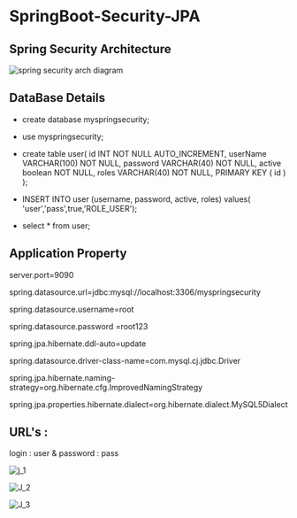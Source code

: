 # SpringBoot-Security-JPA

## Spring Security Architecture

![spring security arch diagram](https://user-images.githubusercontent.com/9671419/87248922-9e0d9a80-c479-11ea-9ca4-05f0f6d619c5.JPG)

## DataBase Details 

- create database myspringsecurity;

- use myspringsecurity;

- create table user(
   id INT NOT NULL AUTO_INCREMENT,
   userName VARCHAR(100) NOT NULL,
   password VARCHAR(40) NOT NULL,
   active boolean NOT NULL,
   roles VARCHAR(40) NOT NULL,
   PRIMARY KEY ( id )
);

- INSERT INTO user (username, password, active, roles) values( 'user','pass',true,'ROLE_USER');

- select * from user;

## Application Property 

server.port=9090

spring.datasource.url=jdbc:mysql://localhost:3306/myspringsecurity

spring.datasource.username=root

spring.datasource.password =root123

spring.jpa.hibernate.ddl-auto=update

spring.datasource.driver-class-name=com.mysql.cj.jdbc.Driver

spring.jpa.hibernate.naming-strategy=org.hibernate.cfg.ImprovedNamingStrategy

spring.jpa.properties.hibernate.dialect=org.hibernate.dialect.MySQL5Dialect

## URL's :

login : user & password : pass

![j_1](https://user-images.githubusercontent.com/9671419/87248773-19228100-c479-11ea-8a3b-3eadf220a076.PNG)

![J_2](https://user-images.githubusercontent.com/9671419/87248774-19bb1780-c479-11ea-9e6f-0e4db09f2494.PNG)

![J_3](https://user-images.githubusercontent.com/9671419/87248775-1a53ae00-c479-11ea-8709-3c22b17ae863.PNG)




